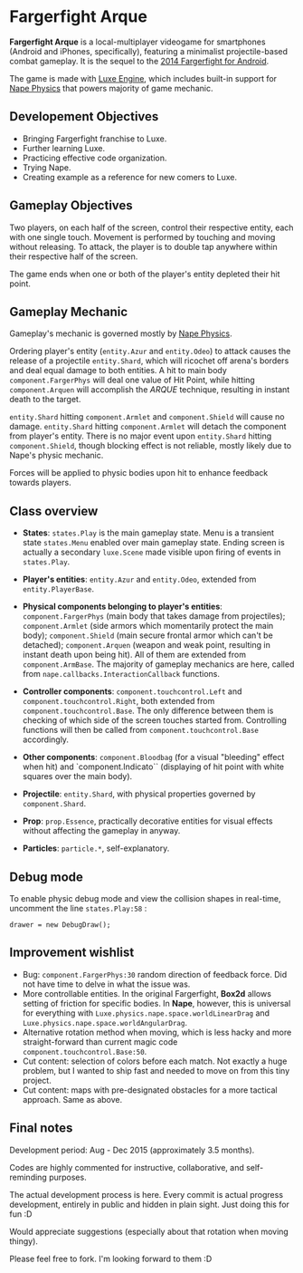 # Fargerfight Arque

**Fargerfight Arque** is a local-multiplayer videogame for smartphones (Android and iPhones, specifically), featuring a minimalist projectile-based combat gameplay. It is the sequel to the [2014 Fargerfight for Android](https://play.google.com/store/apps/details?id=com.junongx.fargerfight).

The game is made with [Luxe Engine](http://luxeengine.com/), which includes built-in support for [Nape Physics](http://napephys.com/) that powers majority of game mechanic.

## Developement Objectives

* Bringing Fargerfight franchise to Luxe.
* Further learning Luxe.
* Practicing effective code organization.
* Trying Nape.
* Creating example as a reference for new comers to Luxe.

## Gameplay Objectives

Two players, on each half of the screen, control their respective entity, each with one single touch. Movement is performed by touching and moving without releasing. To attack, the player is to double tap anywhere within their respective half of the screen.

The game ends when one or both of the player's entity depleted their hit point.

## Gameplay Mechanic

Gameplay's mechanic is governed mostly by [Nape Physics](http://napephys.com/).

Ordering player's entity (`entity.Azur` and `entity.Odeo`) to attack causes the release of a projectile `entity.Shard`, which will ricochet off arena's borders and deal equal damage to both entities. A hit to main body `component.FargerPhys` will deal one value of Hit Point, while hitting `component.Arquen` will accomplish the *ARQUE* technique, resulting in instant death to the target.

`entity.Shard` hitting `component.Armlet` and `component.Shield` will cause no damage. `entity.Shard` hitting `component.Armlet` will detach the component from player's entity. There is no major event upon `entity.Shard` hitting `component.Shield`, though blocking effect is not reliable, mostly likely due to Nape's physic mechanic.

Forces will be applied to physic bodies upon hit to enhance feedback towards players.

## Class overview

* **States**: `states.Play` is the main gameplay state. Menu is a transient state `states.Menu` enabled over main gameplay state. Ending screen is actually a secondary `luxe.Scene` made visible upon firing of events in `states.Play`.

* **Player's entities**: `entity.Azur` and `entity.Odeo`, extended from `entity.PlayerBase`.

* **Physical components belonging to player's entities**: `component.FargerPhys` (main body that takes damage from projectiles); `component.Armlet` (side armors which momentarily protect the main body); `component.Shield` (main secure frontal armor which can't be detached); `component.Arquen` (weapon and weak point, resulting in instant death upon being hit). All of them are extended from `component.ArmBase`. The majority of gameplay mechanics are here, called from `nape.callbacks.InteractionCallback` functions.

* **Controller components**: `component.touchcontrol.Left` and `component.touchcontrol.Right`, both extended from `component.touchcontrol.Base`. The only difference between them is checking of which side of the screen touches started from. Controlling functions will then be called from `component.touchcontrol.Base` accordingly.

* **Other components**: `component.Bloodbag` (for a visual "bleeding" effect when hit) and `component.Indicato`` (displaying of hit point with white squares over the main body).

* **Projectile**: `entity.Shard`, with physical properties governed by `component.Shard`.

* **Prop**: `prop.Essence`, practically decorative entities for visual effects without affecting the gameplay in anyway.

* **Particles**: `particle.*`, self-explanatory.

## Debug mode

To enable physic debug mode and view the collision shapes in real-time, uncomment the line `states.Play:58` : 

```drawer = new DebugDraw();```

## Improvement wishlist

* Bug: ```component.FargerPhys:30``` random direction of feedback force. Did not have time to delve in what the issue was.
* More controllable entities. In the original Fargerfight, **Box2d** allows setting of friction for specific bodies. In **Nape**, however, this is universal for everything with `Luxe.physics.nape.space.worldLinearDrag` and `Luxe.physics.nape.space.worldAngularDrag`.
* Alternative rotation method when moving, which is less hacky and more straight-forward than current magic code `component.touchcontrol.Base:50`.
* Cut content: selection of colors before each match. Not exactly a huge problem, but I wanted to ship fast and needed to move on from this tiny project.
* Cut content: maps with pre-designated obstacles for a more tactical approach. Same as above.

## Final notes

Development period: Aug - Dec 2015 (approximately 3.5 months).

Codes are highly commented for instructive, collaborative, and self-reminding purposes.

The actual development process is here. Every commit is actual progress development, entirely in public and hidden in plain sight. Just doing this for fun :D

Would appreciate suggestions (especially about that rotation when moving thingy).

Please feel free to fork. I'm looking forward to them :D
